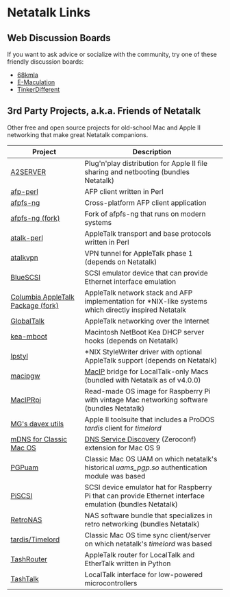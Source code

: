 # Netatalk Links

## Web Discussion Boards

If you want to ask advice or socialize with the community, try one of
these friendly discussion boards:

- [68kmla](https://68kmla.org/bb/index.php)
- [E-Maculation](https://www.emaculation.com/forum/)
- [TinkerDifferent](https://tinkerdifferent.com/)

## 3rd Party Projects, a.k.a. Friends of Netatalk

Other free and open source projects for old-school Mac and Apple II
networking that make great Netatalk companions.

| Project | Description |
|---|---|
| [A2SERVER](https://appleii.ivanx.com/a2server/) | Plug'n'play distribution for Apple II file sharing and netbooting (bundles Netatalk) |
| [afp-perl](https://github.com/demonfoo/afp-perl) | AFP client written in Perl |
| [afpfs-ng](https://sourceforge.net/projects/afpfs-ng/) | Cross-platform AFP client application |
| [afpfs-ng (fork)](https://github.com/rdmark/afpfs-ng) | Fork of afpfs-ng that runs on modern systems |
| [atalk-perl](https://github.com/demonfoo/atalk-perl) | AppleTalk transport and base protocols written in Perl |
| [atalkvpn](https://github.com/AceHusky12/atalkvpn) | VPN tunnel for AppleTalk phase 1 (depends on Netatalk) |
| [BlueSCSI](https://scsi.blue) | SCSI emulator device that can provide Ethernet interface emulation |
| [Columbia AppleTalk Package (fork)](https://github.com/mabam/CAP) | AppleTalk network stack and AFP implementation for *NIX-like systems which directly inspired Netatalk |
| [GlobalTalk](https://marchintosh.com/globaltalk.html) | AppleTalk networking over the Internet |
| [kea-mboot](https://github.com/saybur/kea-mboot) | Macintosh NetBoot Kea DHCP server hooks (depends on Netatalk) |
| [lpstyl](https://github.com/Godzil/lpstyl) | *NIX StyleWriter driver with optional AppleTalk support (depends on Netatalk) |
| [macipgw](https://macipgw.sourceforge.io) | [MacIP](https://en.wikipedia.org/wiki/MacIP) bridge for LocalTalk-only Macs (bundled with Netatalk as of v4.0.0) |
| [MacIPRpi](https://www.macip.net/) | Read-made OS image for Raspberry Pi with vintage Mac networking software (bundles Netatalk) |
| [MG's davex utils](https://github.com/mgcaret/davex-mg-utils) | Apple II toolsuite that includes a ProDOS *tardis* client for *timelord* |
| [mDNS for Classic Mac OS](https://macintoshgarden.org/apps/multicast-dns-dns-sd) | [DNS Service Discovery](https://github.com/apple-oss-distributions/mDNSResponder) (Zeroconf) extension for Mac OS 9 |
| [PGPuam](http://web.archive.org/web/20130518225412/http://www.vmeng.com/vinnie/papers/pgpuam.html) | Classic Mac OS UAM on which netatalk's historical *uams_pgp.so* authentication module was based |
| [PiSCSI](https://github.com/PiSCSI/piscsi) | SCSI device emulator hat for Raspberry Pi that can provide Ethernet interface emulation (bundles Netatalk) |
| [RetroNAS](https://github.com/danmons/retronas) | NAS software bundle that specializes in retro networking (bundles Netatalk) |
| [tardis/Timelord](https://web.archive.org/web/20010303220117/http://www.cs.mu.oz.au/appletalk/readmes/TMLD.README.html) | Classic Mac OS time sync client/server on which netatalk's *timelord* was based |
| [TashRouter](https://github.com/lampmerchant/tashrouter) | AppleTalk router for LocalTalk and EtherTalk written in Python |
| [TashTalk](https://github.com/lampmerchant/tashtalk) | LocalTalk interface for low-powered microcontrollers |
